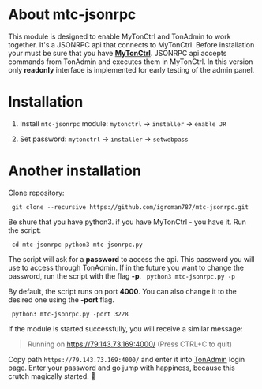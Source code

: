 # About mtc-jsonrpc

This module is designed to enable MyTonCtrl and TonAdmin to work together.
It's a JSONRPC api that connects to MyTonCtrl.
Before installation your must be sure that you have **[MyTonCtrl](https://github.com/igroman787/mytonctrl)**. JSONRPC api accepts commands from TonAdmin and executes them in MyTonCtrl. In this version only **readonly** interface is implemented for early testing of the admin panel.

# Installation
1. Install `mtc-jsonrpc` module:
`mytonctrl` -> `installer` -> `enable JR`

2. Set password:
`mytonctrl` -> `installer` -> `setwebpass`

# Another installation
Clone  repository:

` git clone --recursive https://github.com/igroman787/mtc-jsonrpc.git`

Be shure that you have python3. if you have MyTonCtrl - you have it.
Run the script:

` cd mtc-jsonrpc
 python3 mtc-jsonrpc.py`

The script will ask for a  **password** to access the api. This password you will use to access through TonAdmin. If in the future you want to change the password, run the script with the flag **-p**.
` python3 mtc-jsonrpc.py -p`

By default, the script runs on port **4000**. You can also change it to the desired one using the **-port** flag.

` python3 mtc-jsonrpc.py -port 3228`

If the module is started successfully, you will receive a similar message:
>Running on https://79.143.73.169:4000/ (Press CTRL+C to quit)

Copy path `https://79.143.73.169:4000/` and enter it into [TonAdmin](https://tonadmin.org) login page. Еnter your password and go jump with happiness, because this crutch magically started. 🥳

